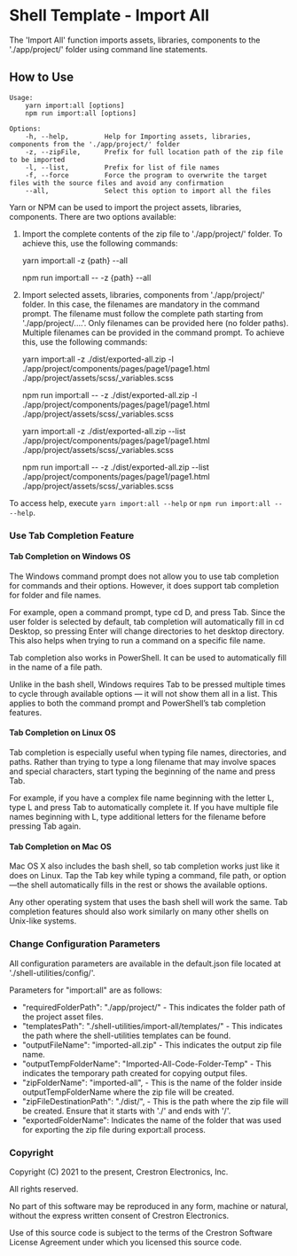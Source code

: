 # Shell Template - Import All

The 'Import All' function imports assets, libraries, components to the './app/project/' folder using command line statements.

## How to Use

```
Usage: 
    yarn import:all [options]
    npm run import:all [options]

Options:
    -h, --help,         Help for Importing assets, libraries, components from the './app/project/' folder
    -z, --zipFile,      Prefix for full location path of the zip file to be imported
    -l, --list,         Prefix for list of file names
    -f, --force         Force the program to overwrite the target files with the source files and avoid any confirmation
    --all,              Select this option to import all the files

```

Yarn or NPM can be used to import the project assets, libraries, components. There are two options available:

1. Import the complete contents of the zip file to './app/project/' folder. To achieve this, use the following commands:

    yarn import:all -z {path} --all 

    npm run import:all -- -z {path} --all 

2. Import selected assets, libraries, components from './app/project/' folder. In this case, the filenames are mandatory in the command prompt. The filename must follow the complete path starting from './app/project/....'. Only filenames can be provided here (no folder paths). Multiple filenames can be provided in the command prompt. To achieve this, use the following commands:

    yarn import:all -z ./dist/exported-all.zip -l ./app/project/components/pages/page1/page1.html ./app/project/assets/scss/_variables.scss

    npm run import:all -- -z ./dist/exported-all.zip -l ./app/project/components/pages/page1/page1.html ./app/project/assets/scss/_variables.scss

    yarn import:all -z ./dist/exported-all.zip --list ./app/project/components/pages/page1/page1.html ./app/project/assets/scss/_variables.scss

    npm run import:all -- -z ./dist/exported-all.zip --list ./app/project/components/pages/page1/page1.html ./app/project/assets/scss/_variables.scss

To access help, execute `yarn import:all --help` or `npm run import:all -- --help`.


### Use Tab Completion Feature

#### Tab Completion on Windows OS
The Windows command prompt does not allow you to use tab completion for commands and their options. However, it does support tab completion for folder and file names.

For example, open a command prompt, type cd D, and press Tab.  Since the user folder is selected by default, tab completion will automatically fill in cd Desktop, so pressing Enter will change directories to het desktop directory. This also helps when trying to run a command on a specific file name.

Tab completion also works in PowerShell. It can be used to automatically fill in the name of a file path.

Unlike in the bash shell, Windows requires Tab to be pressed multiple times to cycle through available options — it will not show them all in a list. This applies to both the command prompt and PowerShell’s tab completion features.

#### Tab Completion on Linux OS
Tab completion is especially useful when typing file names, directories, and paths. Rather than trying to type a long filename that may involve spaces and special characters, start typing the beginning of the name and press Tab.

For example, if you have a complex file name beginning with the letter L, type L and press Tab to automatically complete it. If you have multiple file names beginning with L, type additional letters for the filename before pressing Tab again.

#### Tab Completion on Mac OS
Mac OS X also includes the bash shell, so tab completion works just like it does on Linux. Tap the Tab key while typing a command, file path, or option—the shell automatically fills in the rest or shows the available options.

Any other operating system that uses the bash shell will work the same. Tab completion features should also work similarly on many other shells on Unix-like systems.

### Change Configuration Parameters

All configuration parameters are available in the default.json file located at './shell-utilities/config/'.

Parameters for "import:all" are as follows:
- "requiredFolderPath": "./app/project/" - This indicates the folder path of the project asset files.
- "templatesPath": "./shell-utilities/import-all/templates/" - This indicates the path where  the shell-utilities templates can be found.
- "outputFileName": "imported-all.zip" - This indicates the output zip file name.
- "outputTempFolderName": "Imported-All-Code-Folder-Temp" - This indicates the temporary path created for copying output files.
- "zipFolderName": "imported-all", - This is the name of the folder inside outputTempFolderName where the zip file will be created.
- "zipFileDestinationPath": "./dist/", - This is the path where the zip file will be created. Ensure that it starts with './' and ends with '/'.
- "exportedFolderName": Indicates the name of the folder that was used for exporting the zip file during export:all process.

### Copyright
Copyright (C) 2021 to the present, Crestron Electronics, Inc.

All rights reserved.

No part of this software may be reproduced in any form, machine
or natural, without the express written consent of Crestron Electronics.

Use of this source code is subject to the terms of the Crestron Software License Agreement 
under which you licensed this source code. 